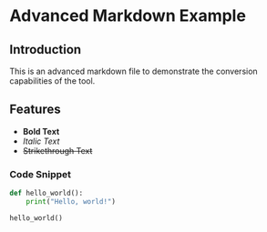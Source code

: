 # Advanced Markdown Example

## Introduction

This is an advanced markdown file to demonstrate the conversion capabilities of the tool.

## Features

- **Bold Text**
- *Italic Text*
- ~~Strikethrough Text~~

### Code Snippet

```python
def hello_world():
    print("Hello, world!")

hello_world()
